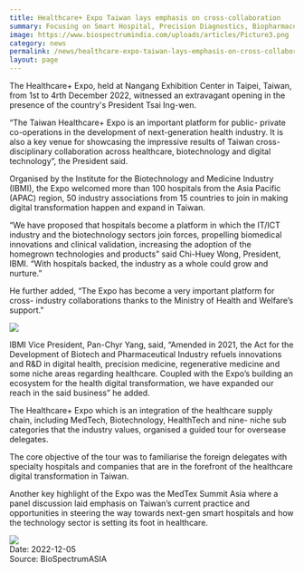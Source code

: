 ```yaml
---
title: Healthcare+ Expo Taiwan lays emphasis on cross-collaboration
summary: Focusing on Smart Hospital, Precision Diagnostics, Biopharmaceuticals, Regenerative Medicines, Digital Health and much more
image: https://www.biospectrumindia.com/uploads/articles/Picture3.png
category: news
permalink: /news/healthcare-expo-taiwan-lays-emphasis-on-cross-collaboration/
layout: page
---
```


The Healthcare+ Expo, held at Nangang Exhibition Center in Taipei, Taiwan, from 1st to 4rth December 2022, witnessed an extravagant opening in the presence of the country's President Tsai Ing-wen.

“The Taiwan Healthcare+ Expo is an important platform for public- private co-operations in the development of next-generation health industry. It is also a key venue for showcasing the impressive results of Taiwan cross-disciplinary collaboration across healthcare, biotechnology and digital technology”, the President said.

Organised by the Institute for the Biotechnology and Medicine Industry (IBMI), the Expo welcomed more than 100 hospitals from the Asia Pacific (APAC) region, 50 industry associations from 15 countries to join in making digital transformation happen and expand in Taiwan.

“We have proposed that hospitals become a platform in which the IT/ICT industry and the biotechnology sectors join forces, propelling biomedical innovations and clinical validation, increasing the adoption of the homegrown technologies and products” said Chi-Huey Wong, President, IBMI. “With hospitals backed, the industry as a whole could grow and nurture.”

He further added, “The Expo has become a very important platform for cross- industry collaborations thanks to the Ministry of Health and Welfare’s support."

<img src="https://www.biospectrumindia.com/uploads/articles/Picture3.png">

IBMI Vice President, Pan-Chyr Yang, said, “Amended in 2021, the Act for the Development of Biotech and Pharmaceutical Industry refuels innovations and R&D in digital health, precision medicine, regenerative medicine and some niche areas regarding healthcare. Coupled with the Expo’s building an ecosystem for the health digital transformation, we have expanded our reach in the said business” he added. 

The Healthcare+ Expo which is an integration of the healthcare supply chain, including MedTech, Biotechnology, HealthTech and nine- niche sub categories that the industry values, organised a guided tour for oversease delegates.

The core objective of the tour was to familiarise the foreign delegates with specialty hospitals and companies that are in the forefront of the healthcare digital transformation in Taiwan.

Another key highlight of the Expo was the MedTex Summit Asia where a panel discussion laid emphasis on Taiwan’s current practice and opportunities in steering the way towards next-gen smart hospitals and how the technology sector is setting its foot in healthcare.

<img src="https://www.biospectrumindia.com/uploads/articles/Picture2.png">
<br/>
Date: 2022-12-05
<br/>
Source: BioSpectrumASIA
